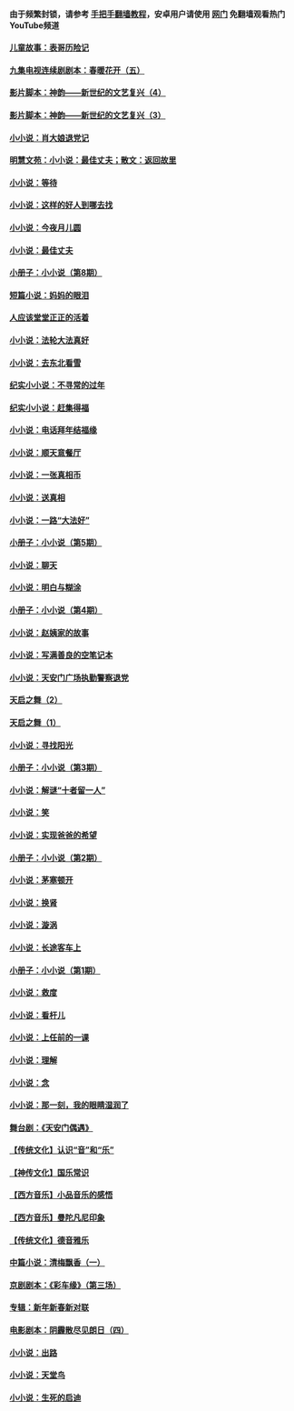 #### 由于频繁封锁，请参考 [手把手翻墙教程](https://github.com/gfw-breaker/guides/wiki/)，安卓用户请使用 [网门](https://github.com/gfw-breaker/nogfw/blob/master/dl.md?t=05150501) 免翻墙观看热门YouTube频道 

#### [儿童故事：表哥历险记](../pages/328/383535.md?t=05150501) 

#### [九集电视连续剧剧本：春暖花开（五）](../pages/328/275919.md?t=05150501) 

#### [影片脚本：神韵——新世纪的文艺复兴（4）](../pages/328/266089.md?t=05150501) 

#### [影片脚本：神韵——新世纪的文艺复兴（3）](../pages/328/266087.md?t=05150501) 

#### [小小说：肖大娘退党记](../pages/328/239807.md?t=05150501) 

#### [明慧文苑：小小说：最佳丈夫；散文：返回故里](../pages/328/3439.md?t=05150501) 

#### [小小说：等待](../pages/328/223927.md?t=05150501) 

#### [小小说：这样的好人到哪去找](../pages/328/209396.md?t=05150501) 

#### [小小说：今夜月儿圆](../pages/328/193588.md?t=05150501) 

#### [小小说：最佳丈夫](../pages/328/190938.md?t=05150501) 

#### [小册子：小小说（第8期）](../pages/328/188202.md?t=05150501) 

#### [短篇小说：妈妈的眼泪](../pages/328/187712.md?t=05150501) 

#### [人应该堂堂正正的活着](../pages/328/182430.md?t=05150501) 

#### [小小说：法轮大法真好](../pages/328/174669.md?t=05150501) 

#### [小小说：去东北看雪](../pages/328/173882.md?t=05150501) 

#### [纪实小小说：不寻常的过年](../pages/328/173187.md?t=05150501) 

#### [纪实小小说：赶集得福](../pages/328/172652.md?t=05150501) 

#### [小小说：电话拜年结福缘](../pages/328/172533.md?t=05150501) 

#### [小小说：顺天意餐厅](../pages/328/170182.md?t=05150501) 

#### [小小说：一张真相币](../pages/328/169410.md?t=05150501) 

#### [小小说：送真相](../pages/328/166713.md?t=05150501) 

#### [小小说：一路“大法好”](../pages/328/162016.md?t=05150501) 

#### [小册子：小小说（第5期）](../pages/328/161131.md?t=05150501) 

#### [小小说：聊天](../pages/328/159640.md?t=05150501) 

#### [小小说：明白与糊涂](../pages/328/158101.md?t=05150501) 

#### [小册子：小小说（第4期）](../pages/328/158006.md?t=05150501) 

#### [小小说：赵姨家的故事](../pages/328/157843.md?t=05150501) 

#### [小小说：写满善良的空笔记本](../pages/328/157382.md?t=05150501) 

#### [小小说：天安门广场执勤警察退党](../pages/328/156982.md?t=05150501) 

#### [天启之舞（2）](../pages/328/153440.md?t=05150501) 

#### [天启之舞（1）](../pages/328/153439.md?t=05150501) 

#### [小小说：寻找阳光](../pages/328/153065.md?t=05150501) 

#### [小册子：小小说（第3期）](../pages/328/151715.md?t=05150501) 

#### [小小说：解谜“十者留一人”](../pages/328/148967.md?t=05150501) 

#### [小小说：笑](../pages/328/148905.md?t=05150501) 

#### [小小说：实现爸爸的希望](../pages/328/148096.md?t=05150501) 

#### [小册子：小小说（第2期）](../pages/328/147214.md?t=05150501) 

#### [小小说：茅塞顿开](../pages/328/147030.md?t=05150501) 

#### [小小说：换肾](../pages/328/146770.md?t=05150501) 

#### [小小说：漩涡](../pages/328/146683.md?t=05150501) 

#### [小小说：长途客车上](../pages/328/145076.md?t=05150501) 

#### [小册子：小小说（第1期）](../pages/328/143963.md?t=05150501) 

#### [小小说：救度](../pages/328/143927.md?t=05150501) 

#### [小小说：看杆儿](../pages/328/142137.md?t=05150501) 

#### [小小说：上任前的一课](../pages/328/140808.md?t=05150501) 

#### [小小说：理解](../pages/328/140476.md?t=05150501) 

#### [小小说：念](../pages/328/139513.md?t=05150501) 

#### [小小说：那一刻，我的眼睛湿润了](../pages/328/138476.md?t=05150501) 

#### [舞台剧：《天安门偶遇》](../pages/328/117155.md?t=05150501) 

#### [【传统文化】认识“音”和“乐”](../pages/328/108667.md?t=05150501) 

#### [【神传文化】国乐常识](../pages/328/104225.md?t=05150501) 

#### [【西方音乐】小品音乐的感悟](../pages/328/102924.md?t=05150501) 

#### [【西方音乐】曼陀凡尼印象](../pages/328/102922.md?t=05150501) 

#### [【传统文化】德音雅乐](../pages/328/102923.md?t=05150501) 

#### [中篇小说：清梅飘香（一）](../pages/328/101058.md?t=05150501) 

#### [京剧剧本：《彩车缘》（第三场）](../pages/328/96434.md?t=05150501) 

#### [专辑：新年新春新对联](../pages/328/94991.md?t=05150501) 

#### [电影剧本：阴霾散尽见朗日（四）](../pages/328/87081.md?t=05150501) 

#### [小小说：出路](../pages/328/84848.md?t=05150501) 

#### [小小说：天堂鸟](../pages/328/83084.md?t=05150501) 

#### [小小说：生死的启迪](../pages/328/70977.md?t=05150501) 

